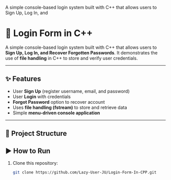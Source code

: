 A simple console-based login system built with C++ that allows users to Sign Up, Log In, and
# 🔐 Login Form in C++

A simple console-based login system built with C++ that allows users to **Sign Up, Log In, and Recover Forgotten Passwords**. It demonstrates the use of **file handling** in C++ to store and verify user credentials.

---

## ✨ Features
- User **Sign Up** (register username, email, and password)
- User **Login** with credentials
- **Forgot Password** option to recover account
- Uses **file handling (fstream)** to store and retrieve data
- Simple **menu-driven console application**

---

## 📂 Project Structure
## ▶️ How to Run
1. Clone this repository:
   ```bash
   git clone https://github.com/Lazy-User-JU/Login-Form-In-CPP.git
